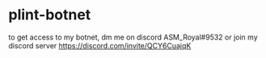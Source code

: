 # plint-botnet
to get access to my botnet, dm me on discord ASM_Royal#9532 or join my discord server https://discord.com/invite/QCY6CuajqK
